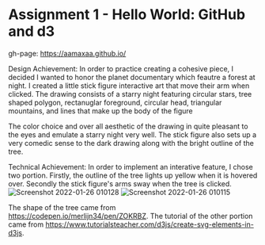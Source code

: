 Assignment 1 - Hello World: GitHub and d3  
===

gh-page: https://aamaxaa.github.io/

Design Achievement: In order to practice creating a cohesive piece, I decided I wanted to honor the planet documentary which feautre a forest at night. 
I created a little stick figure interactive art that move their arm when clicked. The drawing consists of a starry night featuring circular stars, tree shaped polygon, rectanuglar foreground, circular head, triangular mountains, and lines that make up the body of the figure</br>

The color choice and over all aesthetic of the drawing in quite pleasant to the eyes and emulate a starry night very well. The stick figure also sets up a very comedic sense to the dark drawing along with the bright outline of the tree. </br>

Technical Achievement: In order to implement an interative feature, I chose two portion. Firstly, the outline of the tree lights up yellow when it is hovered over. Secondly the stick figure's arms sway when the tree is clicked. </br>
![Screenshot 2022-01-26 010128](https://user-images.githubusercontent.com/15680552/151113985-060aa6d0-5c42-49e3-b53c-8c00caebd5bb.png)
![Screenshot 2022-01-26 010115](https://user-images.githubusercontent.com/15680552/151113993-0aa7f52c-6a53-42e8-a47d-f33b0cf02ee1.png)

The shape of the tree came from https://codepen.io/merlijn34/pen/ZOKRBZ. The tutorial of the other portion came from https://www.tutorialsteacher.com/d3js/create-svg-elements-in-d3js. 

